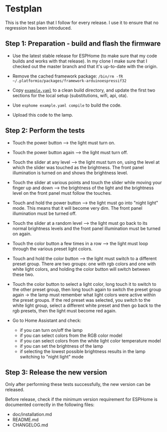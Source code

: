 # Testplan

This is the test plan that I follow for every release. I use it to ensure that no regression has
been introduced.


## Step 1: Preparation - build and flash the firmware

* Use the latest stable release for ESPHome (to make sure that my code builds and works with that
  release). In my clone I make sure that I checked out the master branch and that it's up-to-date
  with the origin.

* Remove the cached framework package: 
  `/bin/rm -fR ~/.platformio/packages/framework-arduinoespressif32` 

* Copy [`example.yaml`](../example.yaml) to a clean build directory, and update the first two sections for the
  local setup (substitutions, wifi, api, ota).

* Use `esphome example.yaml compile` to build the code.

* Upload this code to the lamp.


## Step 2: Perform the tests

* Touch the power button --> the light must turn on.

* Touch the power button again --> the light must turn off.

* Touch the slider at any level --> the light must turn on, using the level at which the slider was
  touched as the brightness. The front panel illumination is turned on and shows the brightness
  level.

* Touch the slider at various points and touch the slider while moving your finger up and down -->
  the brightness of the light and the brightness level on the front panel must follow the touches.

* Touch and hold the power button --> the light must go into "night light" mode. This means that it
  will become very dim. The front panel illumination must be turned off.

* Touch the slider at a random level --> the light must go back to its normal brightness levels and
  the front panel illumination must be turned on again.

* Touch the color button a few times in a row --> the light must loop through the various preset
  light colors.

* Touch and hold the color button --> the light must switch to a different preset group. There are
  two groups: one with rgb colors and one with white light colors, and holding the color button will
  switch between these two.

* Touch the color button to select a light color, long touch it to switch to the other preset group,
  then long touch again to switch the preset group again -> the lamp must remember what light colors
  were active within the preset groups. If the red preset was selected, you switch to the white
  light group, select a different white preset and then go back to the rgb presets, then the light
  must become red again.

* Go to Home Assistant and check:
  * if you can turn on/off the lamp
  * if you can select colors from the RGB color model
  * if you can select colors from the white light color temperature model
  * if you can set the brightness of the lamp
  * if selecting the lowest possible brightness results in the lamp
    switching to "night light" mode


## Step 3: Release the new version

Only after performing these tests successfully, the new version can be released.

Before release, check if the minimum version requirement for ESPHome is documented
correctly in the following files:

  * doc/installation.md
  * README.md
  * CHANGELOG.md

